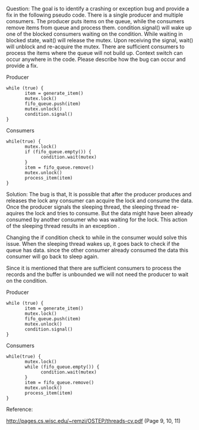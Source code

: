 Question:
The goal is to identify a crashing or exception bug and provide a fix in the following pseudo code. 
There is a single producer and multiple consumers. The producer puts items on the queue, 
while the consumers remove items from queue and process them. condition.signal() will wake up one of the 
blocked consumers waiting on the condition. While waiting in blocked state, wait() will release the mutex. 
Upon receiving the signal, wait() will unblock and re-acquire the mutex. 
There are sufficient consumers to process the items where the queue will not build up. 
Context switch can occur anywhere in the code. Please describe how the bug can occur and provide a fix. 

Producer
```
while (true) {
       item = generate_item()
       mutex.lock()
       fifo_queue.push(item)
       mutex.unlock()
       condition.signal()
}
```

Consumers
```
while(true) {
       mutex.lock()
       if (fifo_queue.empty()) {
             condition.wait(mutex)
       }
       item = fifo_queue.remove()
       mutex.unlock()
       process_item(item)
}
```



Solution: 
The bug is that, 
It is possible that after the producer produces and releases the lock any consumer can acquire the lock and consume the data. Once the producer signals the sleeping thread, the sleeping thread
re-aquires the lock and tries to consume. But the data might have been already consumed by another consumer who was waiting for the lock. This action of the sleeping thread results in an exception .

Changing the if condition check to while in the consumer would solve this issue. When the sleeping thread wakes up, it goes back to check if the queue has data. since the other consumer already 
consumed the data this consumer will go back to sleep again.

Since it is mentioned that there are sufficient consumers to process the records and the buffer is unbounded we will not need the producer to wait on the condition.

Producer
```
while (true) {
       item = generate_item()
       mutex.lock()
       fifo_queue.push(item)
       mutex.unlock()
       condition.signal()
}
```

Consumers
```
while(true) {
       mutex.lock()
       while (fifo_queue.empty()) {
             condition.wait(mutex)
       }
       item = fifo_queue.remove()
       mutex.unlock()
       process_item(item)
}
```

Reference: 

http://pages.cs.wisc.edu/~remzi/OSTEP/threads-cv.pdf (Page 9, 10, 11)
